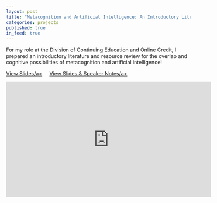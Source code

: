 ```yaml
---
layout: post
title: "Metacognition and Artificial Intelligence: An Introductory Literature Review"
categories: projects
published: true
in_feed: true
---
```


For my role at the Division of Continuing Education and Online Credit, I prepared an introductory literature and resource review for the overlap and cognitive possibilities of metacognition and artificial intelligence!

 <section>
    <div class="row">
        <div class="col-6 col-12-small">
            <ul class="actions" style="display: flex; gap: 10px; list-style: none; padding: 0;">
                <li><a href="/assets/pdfs/Metacognition and Artificial Intelligence - An Introductory Literature and Resource Review.pdf" class="button fit small">View Slides/a></li>
              <li><a href="/assets/pdfs/Speaker Notes, Bibliography, and Hyperlinks.pdf" class="button fit small">View Slides & Speaker Notes/a></li>
            </ul>
        </div>
    </div> 
</section> 


<iframe width="560" height="315" src="https://www.youtube.com/embed/gmd77oeLCpw?si=WUJuB0d-Ky2NKtxp" title="YouTube video player" frameborder="0" allow="accelerometer; autoplay; clipboard-write; encrypted-media; gyroscope; picture-in-picture; web-share" referrerpolicy="strict-origin-when-cross-origin" allowfullscreen></iframe>
